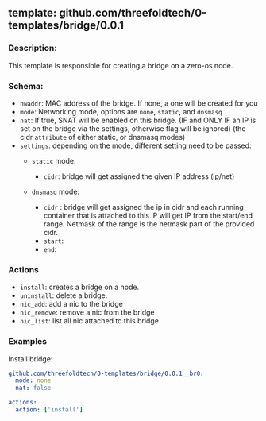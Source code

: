 ## template: github.com/threefoldtech/0-templates/bridge/0.0.1

### Description:
This template is responsible for creating a bridge on a zero-os node.

### Schema:
  - `hwaddr`: MAC address of the bridge. If none, a one will be created for you
  - `mode`: Networking mode, options are `none`, `static`, and `dnsmasq`
  - `nat`: If true, SNAT will be enabled on this bridge. (IF and ONLY IF an IP is set on the bridge via the settings, otherwise flag will be ignored) (the cidr `attribute` of either static, or dnsmasq modes)
  - `settings`: depending on the mode, different setting need to be passed:
    - `static` mode:
        - `cidr`: bridge will get assigned the given IP address (ip/net)

    - `dnsmasq` mode:  
      - `cidr` : bridge will get assigned the ip in cidr and each running container that is attached to this IP will get IP from the start/end range. Netmask of the range is the netmask part of the provided cidr.
      - `start`:
      - `end`: 

### Actions
- `install`: creates a bridge on a node.
- `uninstall`: delete a bridge.
- `nic_add`: add a nic to the bridge
- `nic_remove`: remove a nic from the bridge
- `nic_list`: list all nic attached to this bridge


### Examples

Install bridge:
```yaml
github.com/threefoldtech/0-templates/bridge/0.0.1__br0:
  mode: none
  nat: false

actions:
  action: ['install']
```
